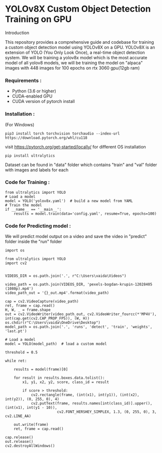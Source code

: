 # YOLOv8X Custom Object Detection Training on GPU


Introduction

This repository provides a comprehensive guide and codebase for training a custom object detection model using YOLOv8X on a GPU. YOLOv8X is an extension of YOLO (You Only Look Once), a real-time object detection system.
We will be training a yolov8x model which is the most accurate model of all yolov8 models, we will be training the model on "alpaca" images with 448 images for 100 epochs on rtx 3060 gpu(12gb ram)


### Requirements :

* Python (3.6 or higher)
* CUDA-enabled GPU
* CUDA version of pytorch install

### Installation :
(For Windows)
```
pip3 install torch torchvision torchaudio --index-url https://download.pytorch.org/whl/cu118
```
visit https://pytorch.org/get-started/locally/ for different OS installation
```
pip install ultralytics
```

Dataset can be found in "data" folder which contains "train" and "val" folder with images and labels for each


### Code for Training :
```
from ultralytics import YOLO
# Load a model
model = YOLO('yolov8x.yaml')  # build a new model from YAML
# Train the model
if __name__ == '__main__':      
    results = model.train(data='config.yaml', resume=True, epochs=100)
```

### Code for Predicting model :

We will predict model output on a video and save the video in "predict" folder inside the "run" folder

```
import os

from ultralytics import YOLO
import cv2


VIDEOS_DIR = os.path.join('.', r"C:\Users\vaida\Videos")

video_path = os.path.join(VIDEOS_DIR, 'pexels-bogdan-krupin-12028405 (1080p).mp4')
video_path_out = '{}_out.mp4'.format(video_path)

cap = cv2.VideoCapture(video_path)
ret, frame = cap.read()
H, W, _ = frame.shape
out = cv2.VideoWriter(video_path_out, cv2.VideoWriter_fourcc(*'MP4V'), int(cap.get(cv2.CAP_PROP_FPS)), (W, H))
os.chdir(r"C:\Users\vaida\OneDrive\Desktop")
model_path = os.path.join('.', 'runs', 'detect', 'train', 'weights', 'last.pt')

# Load a model
model = YOLO(model_path)  # load a custom model

threshold = 0.5

while ret:

    results = model(frame)[0]

    for result in results.boxes.data.tolist():
        x1, y1, x2, y2, score, class_id = result

        if score > threshold:
            cv2.rectangle(frame, (int(x1), int(y1)), (int(x2), int(y2)), (0, 255, 0), 4)
            cv2.putText(frame, results.names[int(class_id)].upper(), (int(x1), int(y1 - 10)),
                        cv2.FONT_HERSHEY_SIMPLEX, 1.3, (0, 255, 0), 3, cv2.LINE_AA)

    out.write(frame)
    ret, frame = cap.read()

cap.release()
out.release()
cv2.destroyAllWindows()
```

